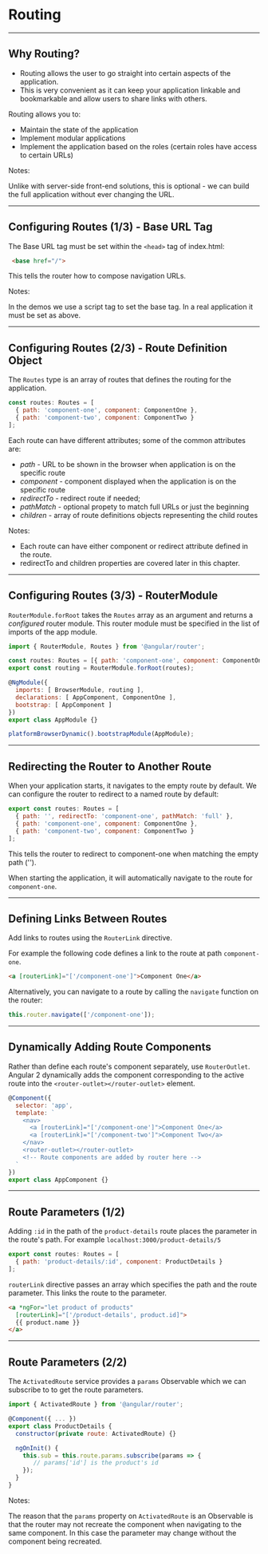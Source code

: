 # Routing

---

## Why Routing?

- Routing allows the user to go straight into certain aspects of the application.
- This is very convenient as it can keep your application linkable and bookmarkable and allow users to share links with others.

Routing allows you to:

- Maintain the state of the application
- Implement modular applications
- Implement the application based on the roles (certain roles have access to certain URLs)

Notes:

Unlike with server-side front-end solutions, this is optional - we can build the full application without ever changing the URL.

---

## Configuring Routes (1/3) - Base URL Tag

The Base URL tag must be set within the `<head>` tag of index.html:

```html
 <base href="/">

```

This tells the router how to compose navigation URLs.

Notes:

In the demos we use a script tag to set the base tag. In a real application it must be set as above.

---

## Configuring Routes (2/3) - Route Definition Object

The `Routes` type is an array of routes that defines the routing for the application.

```javascript
const routes: Routes = [
  { path: 'component-one', component: ComponentOne },
  { path: 'component-two', component: ComponentTwo }
];
```

Each route can have different attributes; some of the common attributes are:
* _path_ - URL to be shown in the browser when application is on the specific route
* _component_ - component displayed when the application is on the specific route
* _redirectTo_ - redirect route if needed;
* _pathMatch_ - optional propety to match full URLs or just the beginning
* _children_ - array of route definitions objects representing the child routes

Notes:

- Each route can have either component or redirect attribute defined in the route.
- redirectTo and children properties are covered later in this chapter.

---

## Configuring Routes (3/3) - RouterModule

`RouterModule.forRoot` takes the `Routes` array as an argument and returns a _configured_ router module.
This router module must be specified in the list of imports of the app module.

```javascript
import { RouterModule, Routes } from '@angular/router';

const routes: Routes = [{ path: 'component-one', component: ComponentOne }];
export const routing = RouterModule.forRoot(routes);

@NgModule({
  imports: [ BrowserModule, routing ],
  declarations: [ AppComponent, ComponentOne ],
  bootstrap: [ AppComponent ]
})
export class AppModule {}

platformBrowserDynamic().bootstrapModule(AppModule);
```

---

## Redirecting the Router to Another Route

When your application starts, it navigates to the empty route by default.
We can configure the router to redirect to a named route by default:

```javascript
export const routes: Routes = [
  { path: '', redirectTo: 'component-one', pathMatch: 'full' },
  { path: 'component-one', component: ComponentOne },
  { path: 'component-two', component: ComponentTwo }
];
```

This tells the router to redirect to component-one when matching the empty path ('').

When starting the application, it will automatically navigate to the route for `component-one`.

---

## Defining Links Between Routes

Add links to routes using the `RouterLink` directive.

For example the following code defines a link to the route at path `component-one`.

```html
<a [routerLink]="['/component-one']">Component One</a>
```

Alternatively, you can navigate to a route by calling the `navigate` function on the router:

```javascript
this.router.navigate(['/component-one']);
```

---

## Dynamically Adding Route Components

Rather than define each route's component separately, use `RouterOutlet`.
Angular 2 dynamically adds the component corresponding to the active route into the `<router-outlet></router-outlet>` element.

```javascript
@Component({
  selector: 'app',
  template: `
    <nav>
      <a [routerLink]="['/component-one']">Component One</a>
      <a [routerLink]="['/component-two']">Component Two</a>
    </nav>
    <router-outlet></router-outlet>
    <!-- Route components are added by router here -->
  `
})
export class AppComponent {}
```

---

## Route Parameters (1/2)

Adding `:id` in the path of the `product-details` route places the parameter in the route's path. For example `localhost:3000/product-details/5`

```javascript
export const routes: Routes = [
  { path: 'product-details/:id', component: ProductDetails }
];
```

`routerLink` directive passes an array which specifies the path and the route parameter. This links the route to the parameter.

```html
<a *ngFor="let product of products"
  [routerLink]="['/product-details', product.id]">
  {{ product.name }}
</a>
```

---

## Route Parameters (2/2)

The `ActivatedRoute` service provides a `params` Observable which we can subscribe to to get the route parameters.

```javascript
import { ActivatedRoute } from '@angular/router';

@Component({ ... })
export class ProductDetails {
  constructor(private route: ActivatedRoute) {}

  ngOnInit() {
    this.sub = this.route.params.subscribe(params => {
       // params['id'] is the product's id
    });
  }
}
```

Notes:

The reason that the `params` property on `ActivatedRoute` is an Observable is that the router may not recreate the component when navigating to the same component. In this case the parameter may change without the component being recreated.